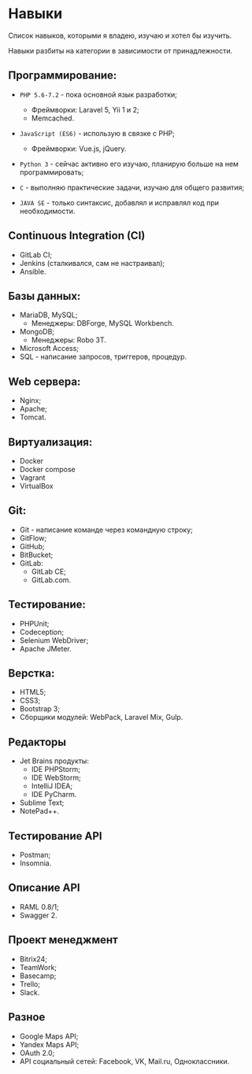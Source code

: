 # Навыки

Список навыков, которыми я владею, изучаю и хотел бы изучить. 

Навыки разбиты на категории в зависимости от принадлежности.

## Программирование:

* `PHP 5.6-7.2` - пока основной язык разработки;
    * Фреймворки: Laravel 5, Yii 1 и 2;
    * Memcached.
    
* `JavaScript (ES6)` - использую в связке с PHP;
    * Фреймворки: Vue.js, jQuery.
    
* `Python 3` - сейчас активно его изучаю, планирую больше на нем программировать;

* `C` - выполняю практические задачи, изучаю для общего развития;

* `JAVA SE` - только синтаксис, добавлял и исправлял код при необходимости.

## Continuous Integration (CI)

* GitLab CI;
* Jenkins (сталкивался, сам не настраивал);
* Ansible.

## Базы данных:

* MariaDB, MySQL;
    * Менеджеры: DBForge, MySQL Workbench.
* MongoDB;
    * Менеджеры: Robo 3T.
* Microsoft Access;
* SQL - написание запросов, триггеров, процедур.

## Web сервера:

* Nginx;
* Apache;
* Tomcat.

## Виртуализация:
* Docker
* Docker compose
* Vagrant
* VirtualBox

## Git:

* Git - написание команде через командную строку;
* GitFlow;
* GitHub;
* BitBucket;
* GitLab: 
    * GitLab CE;
    * GitLab.com.

## Тестирование:
* PHPUnit;
* Codeception;
* Selenium WebDriver;
* Apache JMeter.

## Верстка:

* HTML5;
* CSS3;
* Bootstrap 3;
* Сборщики модулей: WebPack, Laravel Mix, Gulp.

## Редакторы

* Jet Brains продукты:
    * IDE PHPStorm;
    * IDE WebStorm;
    * IntelliJ IDEA;
    * IDE PyCharm.
* Sublime Text;
* NotePad++.

## Тестирование API

* Postman;
* Insomnia.

## Описание API

* RAML 0.8/1;
* Swagger 2.

## Проект менеджмент

* Bitrix24;
* TeamWork;
* Basecamp;
* Trello;
* Slack.

## Разное
* Google Maps API;
* Yandex Maps API;
* OAuth 2.0;
* API социальный сетей: Facebook, VK, Mail.ru, Одноклассники.